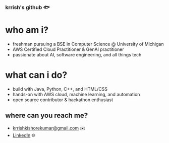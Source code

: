 ### krrish's github 🐟

# who am i?
- freshman pursuing a BSE in Computer Science @ University of Michigan
- AWS Certified Cloud Practitioner & GenAI practitioner
- passionate about AI, software engineering, and all things tech

# what can i do?
- build with Java, Python, C++, and HTML/CSS
- hands-on with AWS cloud, machine learning, and automation
- open source contributor & hackathon enthusiast

## where can you reach me?
- krrishkishorekumar@gmail.com ✉️
- [LinkedIn](https://www.linkedin.com/in/krrishk/) 🌐
